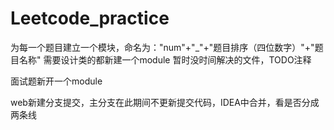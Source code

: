 # Leetcode_practice

为每一个题目建立一个模块，命名为："num"+"_"+"题目排序（四位数字）"+"题目名称"
需要设计类的都新建一个module
暂时没时间解决的文件，TODO注释

面试题新开一个module

web新建分支提交，主分支在此期间不更新提交代码，IDEA中合并，看是否分成两条线
